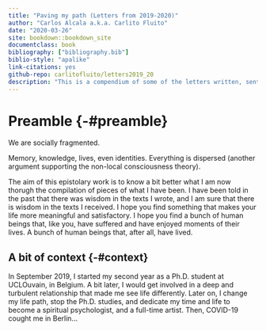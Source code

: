 ```yaml
--- 
title: "Paving my path (Letters from 2019-2020)"
author: "Carlos Alcala a.k.a. Carlito Fluito"
date: "2020-03-26"
site: bookdown::bookdown_site
documentclass: book
bibliography: ["bibliography.bib"]
biblio-style: "apalike"
link-citations: yes
github-repo: carlitofluito/letters2019_20
description: "This is a compendium of some of the letters written, sent and received between September 2019 and September 2020."
---
```


# Preamble {-#preamble}

We are socially fragmented. 

Memory, knowledge, lives, even identities. Everything is dispersed (another argument supporting the non-local consciousness theory). 

The aim of this epistolary work is to know a bit better what I am now thorugh the compilation of pieces of what I have been. I have been told in the past that there was wisdom in the texts I wrote, and I am sure that there is wisdom in the texts I received. 
I hope you find something that makes your life more meaningful and satisfactory. I hope you find a bunch of human beings that, like you, have suffered and have enjoyed moments of their lives. A bunch of human beings that, after all, have lived.

## A bit of context {-#context}

In September 2019, I started my second year as a Ph.D. student at UCLOuvain, in Belgium. A bit later, I would get involved in a deep and turbulent relationship that made me see life differently. Later on, I change my life path, stop the Ph.D. studies, and dedicate my time and life to become a spiritual psychologist, and a full-time artist. Then, COVID-19 cought me in Berlin...
